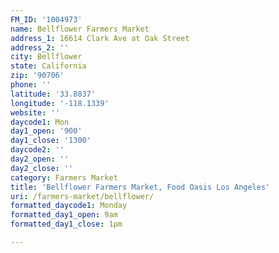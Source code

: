 ```yaml
---
FM_ID: '1004973'
name: Bellflower Farmers Market
address_1: 16614 Clark Ave at Oak Street
address_2: ''
city: Bellflower
state: California
zip: '90706'
phone: ''
latitude: '33.8837'
longitude: '-118.1339'
website: ''
daycode1: Mon
day1_open: '900'
day1_close: '1300'
daycode2: ''
day2_open: ''
day2_close: ''
category: Farmers Market
title: 'Bellflower Farmers Market, Food Oasis Los Angeles'
uri: /farmers-market/bellflower/
formatted_daycode1: Monday
formatted_day1_open: 9am
formatted_day1_close: 1pm

---
```

